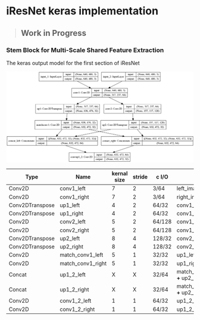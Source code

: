 # iResNet keras implementation

> ## Work in Progress

### Stem Block for Multi-Scale Shared Feature Extraction

The keras output model for the first section of iResNet

![Stem Block for Multi-Scale Shared Feature Extraction](images/model_shared_features.png)

| Type | Name | kernal size | stride | c I/O | Input |
| ---- | ---- | ----------- | ------ | ----- | ----- |
| Conv2D | conv1_left | 7 | 2 | 3/64 | left_image |
| Conv2D | conv1_right | 7 | 2 | 3/64 | right_image |
| Conv2DTranspose | up1_left | 4 | 2 | 64/32 | conv1_left |
| Conv2DTranspose | up1_right | 4 | 2 | 64/32 | conv1_right |
| Conv2D | conv2_left | 5 | 2 | 64/128 | conv1_left |
| Conv2D | conv2_right | 5 | 2 | 64/128 | conv1_right |
| Conv2DTranspose | up2_left | 8 | 4 | 128/32 | conv2_left |
| Conv2DTranspose | up2_right | 8 | 4 | 128/32 | conv2_right |
| Conv2D | match_conv1_left | 5 | 1 | 32/32 | up1_left |
| Conv2D | match_conv1_right | 5 | 1 | 32/32 | up1_right |
| Concat | up1_2_left | X | X | 32/64 | match_conv1_left **+** up2_left |
| Concat | up1_2_right | X | X | 32/64 | match_conv1_right **+** up2_right |
| Conv2D | conv1_2_left | 1 | 1 | 64/32 | up1_2_left |
| Conv2D | conv1_2_right | 1 | 1 | 64/32 | up1_2_right |
